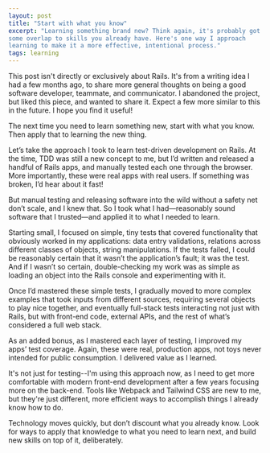 ```yaml
---
layout: post
title: "Start with what you know"
excerpt: "Learning something brand new? Think again, it's probably got
some overlap to skills you already have. Here's one way I approach
learning to make it a more effective, intentional process."
tags: learning
---
```


<div class="alert alert-info">
  This post isn't directly or exclusively about Rails. It's from a
  writing idea I had a few months ago, to share more general thoughts
  on being a good software developer, teammate, and communicator. I
  abandoned the project, but liked this piece, and wanted to share it.
  Expect a few more similar to this in the future. I hope you find it
  useful!
</div>

The next time you need to learn something new, start with what you know.
Then apply that to learning the new thing.

Let’s take the approach I took to learn test-driven development on
Rails. At the time, TDD was still a new concept to me, but I’d written
and released a handful of Rails apps, and manually tested each one
through the browser. More importantly, these were real apps with real
users. If something was broken, I’d hear about it fast!

But manual testing and releasing software into the wild without a safety
net don’t scale, and I knew that. So I took what I had—reasonably sound
software that I trusted—and applied it to what I needed to learn.

Starting small, I focused on simple, tiny tests that covered
functionality that obviously worked in my applications: data entry
validations, relations across different classes of objects, string
manipulations. If the tests failed, I could be reasonably certain that
it wasn’t the application’s fault; it was the test. And if I wasn’t so
certain, double-checking my work was as simple as loading an object into
the Rails console and experimenting with it.

Once I’d mastered these simple tests, I gradually moved to more complex
examples that took inputs from different sources, requiring several
objects to play nice together, and eventually full-stack tests
interacting not just with Rails, but with front-end code, external APIs,
and the rest of what’s considered a full web stack.

As an added bonus, as I mastered each layer of testing, I improved my
apps’ test coverage. Again, these were real, production apps, not toys
never intended for public consumption. I delivered value as I learned.

It's not just for testing--I'm using this approach now, as I need to
get more comfortable with modern front-end development after a few
years focusing more on the back-end. Tools like Webpack and Tailwind
CSS are new to me, but they're just different, more efficient ways to
accomplish things I already know how to do.

Technology moves quickly, but don’t discount what you already know.
Look for ways to apply that knowledge to what you need to learn next,
and build new skills on top of it, deliberately.
